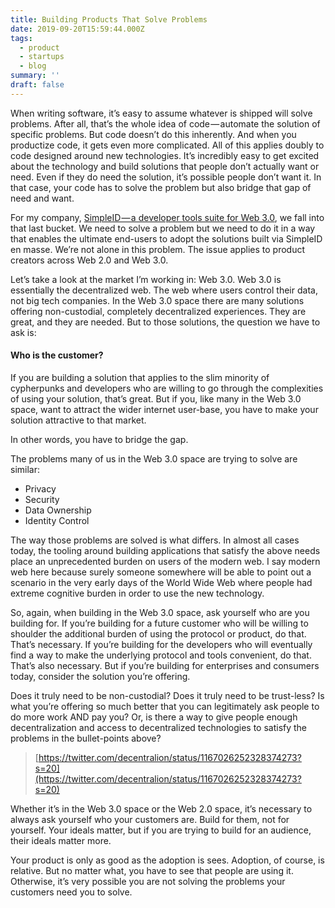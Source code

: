 ```yaml
---
title: Building Products That Solve Problems
date: 2019-09-20T15:59:44.000Z
tags:
  - product
  - startups
  - blog
summary: ''
draft: false
---
```


When writing software, it’s easy to assume whatever is shipped will solve problems. After all, that’s the whole idea of code — automate the solution of specific problems. But code doesn’t do this inherently. And when you productize code, it gets even more complicated. All of this applies doubly to code designed around new technologies. It’s incredibly easy to get excited about the technology and build solutions that people don’t actually want or need. Even if they do need the solution, it’s possible people don’t want it. In that case, your code has to solve the problem but also bridge that gap of need and want.

For my company, [SimpleID — a developer tools suite for Web 3.0](https://www.simpleid.xyz/?s=med?t=buidl), we fall into that last bucket. We need to solve a problem but we need to do it in a way that enables the ultimate end-users to adopt the solutions built via SimpleID en masse. We’re not alone in this problem. The issue applies to product creators across Web 2.0 and Web 3.0.

Let’s take a look at the market I’m working in: Web 3.0. Web 3.0 is essentially the decentralized web. The web where users control their data, not big tech companies. In the Web 3.0 space there are many solutions offering non-custodial, completely decentralized experiences. They are great, and they are needed. But to those solutions, the question we have to ask is:

#### Who is the customer?

If you are building a solution that applies to the slim minority of cypherpunks and developers who are willing to go through the complexities of using your solution, that’s great. But if you, like many in the Web 3.0 space, want to attract the wider internet user-base, you have to make your solution attractive to that market.

In other words, you have to bridge the gap.

The problems many of us in the Web 3.0 space are trying to solve are similar:

- Privacy
- Security
- Data Ownership
- Identity Control

The way those problems are solved is what differs. In almost all cases today, the tooling around building applications that satisfy the above needs place an unprecedented burden on users of the modern web. I say modern web here because surely someone somewhere will be able to point out a scenario in the very early days of the World Wide Web where people had extreme cognitive burden in order to use the new technology.

So, again, when building in the Web 3.0 space, ask yourself who are you building for. If you’re building for a future customer who will be willing to shoulder the additional burden of using the protocol or product, do that. That’s necessary. If you’re building for the developers who will eventually find a way to make the underlying protocol and tools convenient, do that. That’s also necessary. But if you’re building for enterprises and consumers today, consider the solution you’re offering.

Does it truly need to be non-custodial? Does it truly need to be trust-less? Is what you’re offering so much better that you can legitimately ask people to do more work AND pay you? Or, is there a way to give people enough decentralization and access to decentralized technologies to satisfy the problems in the bullet-points above?

> [https://twitter.com/decentralion/status/1167026252328374273?s=20](https://twitter.com/decentralion/status/1167026252328374273?s=20)

Whether it’s in the Web 3.0 space or the Web 2.0 space, it’s necessary to always ask yourself who your customers are. Build for them, not for yourself. Your ideals matter, but if you are trying to build for an audience, their ideals matter more.

Your product is only as good as the adoption is sees. Adoption, of course, is relative. But no matter what, you have to see that people are using it. Otherwise, it’s very possible you are not solving the problems your customers need you to solve.
